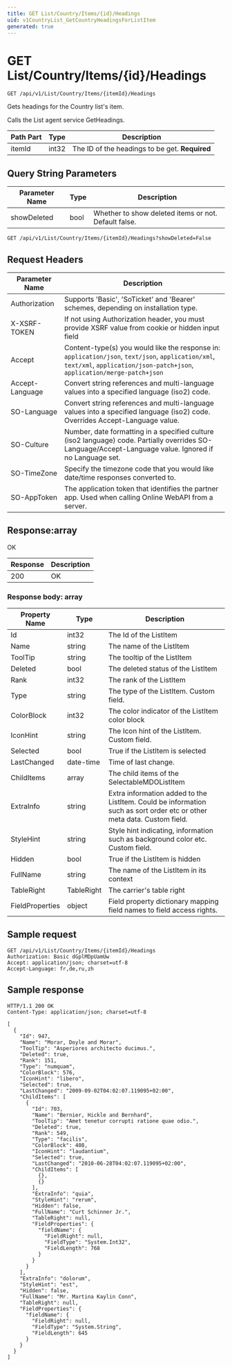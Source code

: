 ```yaml
---
title: GET List/Country/Items/{id}/Headings
uid: v1CountryList_GetCountryHeadingsForListItem
generated: true
---
```


# GET List/Country/Items/{id}/Headings

```http
GET /api/v1/List/Country/Items/{itemId}/Headings
```

Gets headings for the Country list's item.


Calls the List agent service GetHeadings.





| Path Part | Type | Description |
|-----------|------|-------------|
| itemId | int32 | The ID of the headings to be get. **Required** |


## Query String Parameters

| Parameter Name | Type |  Description |
|----------------|------|--------------|
| showDeleted | bool |  Whether to show deleted items or not. Default false. |

```http
GET /api/v1/List/Country/Items/{itemId}/Headings?showDeleted=False
```


## Request Headers

| Parameter Name | Description |
|----------------|-------------|
| Authorization  | Supports 'Basic', 'SoTicket' and 'Bearer' schemes, depending on installation type. |
| X-XSRF-TOKEN   | If not using Authorization header, you must provide XSRF value from cookie or hidden input field |
| Accept         | Content-type(s) you would like the response in: `application/json`, `text/json`, `application/xml`, `text/xml`, `application/json-patch+json`, `application/merge-patch+json` |
| Accept-Language | Convert string references and multi-language values into a specified language (iso2) code. |
| SO-Language | Convert string references and multi-language values into a specified language (iso2) code. Overrides Accept-Language value. |
| SO-Culture | Number, date formatting in a specified culture (iso2 language) code. Partially overrides SO-Language/Accept-Language value. Ignored if no Language set. |
| SO-TimeZone | Specify the timezone code that you would like date/time responses converted to. |
| SO-AppToken | The application token that identifies the partner app. Used when calling Online WebAPI from a server. |


## Response:array

OK

| Response | Description |
|----------------|-------------|
| 200 | OK |

### Response body: array

| Property Name | Type |  Description |
|----------------|------|--------------|
| Id | int32 | The Id of the ListItem |
| Name | string | The name of the ListItem |
| ToolTip | string | The tooltip of the ListItem |
| Deleted | bool | The deleted status of the ListItem |
| Rank | int32 | The rank of the ListItem |
| Type | string | The type of the ListItem. Custom field. |
| ColorBlock | int32 | The color indicator of the ListItem color block |
| IconHint | string | The Icon hint of the ListItem. Custom field. |
| Selected | bool | True if the ListItem is selected |
| LastChanged | date-time | Time of last change. |
| ChildItems | array | The child items of the SelectableMDOListItem |
| ExtraInfo | string | Extra information added to the ListItem. Could be information such as sort order etc or other meta data. Custom field. |
| StyleHint | string | Style hint indicating, information such as background color etc. Custom field. |
| Hidden | bool | True if the ListItem is hidden |
| FullName | string | The name of the ListItem in its context |
| TableRight | TableRight | The carrier's table right |
| FieldProperties | object | Field property dictionary mapping field names to field access rights. |

## Sample request

```http!
GET /api/v1/List/Country/Items/{itemId}/Headings
Authorization: Basic dGplMDpUamUw
Accept: application/json; charset=utf-8
Accept-Language: fr,de,ru,zh
```

## Sample response

```http_
HTTP/1.1 200 OK
Content-Type: application/json; charset=utf-8

[
  {
    "Id": 947,
    "Name": "Morar, Doyle and Morar",
    "ToolTip": "Asperiores architecto ducimus.",
    "Deleted": true,
    "Rank": 151,
    "Type": "numquam",
    "ColorBlock": 576,
    "IconHint": "libero",
    "Selected": true,
    "LastChanged": "2009-09-02T04:02:07.119095+02:00",
    "ChildItems": [
      {
        "Id": 703,
        "Name": "Bernier, Hickle and Bernhard",
        "ToolTip": "Amet tenetur corrupti ratione quae odio.",
        "Deleted": true,
        "Rank": 549,
        "Type": "facilis",
        "ColorBlock": 408,
        "IconHint": "laudantium",
        "Selected": true,
        "LastChanged": "2010-06-28T04:02:07.119095+02:00",
        "ChildItems": [
          {},
          {}
        ],
        "ExtraInfo": "quia",
        "StyleHint": "rerum",
        "Hidden": false,
        "FullName": "Curt Schinner Jr.",
        "TableRight": null,
        "FieldProperties": {
          "fieldName": {
            "FieldRight": null,
            "FieldType": "System.Int32",
            "FieldLength": 768
          }
        }
      }
    ],
    "ExtraInfo": "dolorum",
    "StyleHint": "est",
    "Hidden": false,
    "FullName": "Mr. Martina Kaylin Conn",
    "TableRight": null,
    "FieldProperties": {
      "fieldName": {
        "FieldRight": null,
        "FieldType": "System.String",
        "FieldLength": 645
      }
    }
  }
]
```